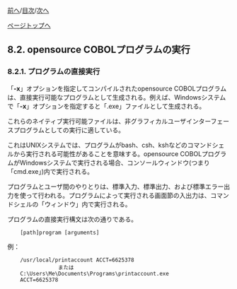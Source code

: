 <!--navi start1-->
[前へ](8-1-9.md)/[目次](https://momo2584.github.io/opensourcecobol.github.io/markdown/TOC.html)/[次へ](8-2-2.md)
<!--navi end1-->
<!--navi start2-->

[ページトップへ](8-2-1.md)
<!--navi end2-->
## 8.2. opensource COBOLプログラムの実行

### 8.2.1. プログラムの直接実行

「**-x**」オプションを指定してコンパイルされたopensource COBOLプログラムは、直接実行可能なプログラムとして生成される。例えば、Windowsシステムで「**-x**」オプションを指定すると「.exe」ファイルとして生成される。

これらのネイティブ実行可能ファイルは、非グラフィカルユーザインターフェースプログラムとしての実行に適している。

これはUNIXシステムでは、プログラムがbash、csh、kshなどのコマンドシェルから実行される可能性があることを意味する。opensource COBOLプログラムがWindowsシステムで実行される場合、コンソールウィンドウ(つまり「cmd.exe」)内で実行される。

プログラムとユーザ間のやりとりは、標準入力、標準出力、および標準エラー出力を使って行われる。プログラムによって実行される画面節の入出力は、コマンドシェルの「ウィンドウ」内で実行される。

プログラムの直接実行構文は次の通りである。

        [path]program [arguments]

例：
```
    /usr/local/printaccount ACCT=6625378
                または
    C:\Users\Me\Documents\Programs\printaccount.exe
    ACCT=6625378
```

